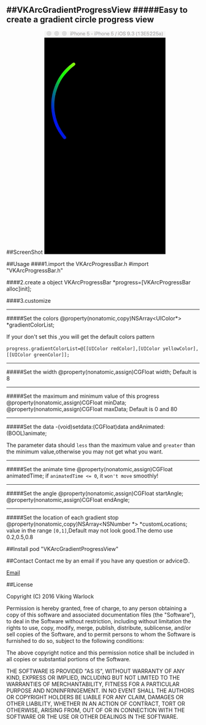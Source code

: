 ##VKArcGradientProgressView
#####Easy to create a gradient circle progress view
---
##ScreenShot
![screenshot](https://raw.githubusercontent.com/VikingWarlock/VKArcGradientProgressView/master/demoGIF.gif)

##Usage
####1.import the VKArcProgressBar.h
	#import "VKArcProgressBar.h"

####2.create a object
	VKArcProgressBar *progress=[VKArcProgressBar alloc]init];

####3.customize

---

#####Set the colors
	@property(nonatomic,copy)NSArray<UIColor*> *gradientColorList;

If your don't set this ,you will get the default colors pattern

	progress.gradientColorList=@[[UIColor redColor],[UIColor yellowColor],[[UIColor greenColor]];

---
#####Set the width
	@property(nonatomic,assign)CGFloat width;
Default is 8

---

#####Set the maximum and minimum value of this progress
	@property(nonatomic,assign)CGFloat minData;
	@property(nonatomic,assign)CGFloat maxData;
Default is 0 and 80

---

#####Set the data
	-(void)setdata:(CGFloat)data andAnimated:(BOOL)animate;

The parameter data should `less` than the maximum value and `greater` than the minimum value,otherwise you may not get what you want.

---

#####Set the animate time
	@property(nonatomic,assign)CGFloat animatedTime;
if `animatedTime <= 0`, it `won't move` smoothly!

---

#####Set the angle
	@property(nonatomic,assign)CGFloat startAngle;
	@property(nonatomic,assign)CGFloat endAngle;

---

#####Set the location of each gradient stop
	@property(nonatomic,copy)NSArray<NSNumber *> *customLocations;
value in the range `[0,1]`,Default may not look good.The demo use 0.2,0.5,0.8

##Install
	pod "VKArcGradientProgressView"

##Contact
Contact me by an email if you have any question or advice😊.

[Email](mailto://vikingwarlock@163.com)

##License

Copyright (C) 2016 Viking Warlock

Permission is hereby granted, free of charge, to any person obtaining a copy of this software and associated documentation files (the "Software"), to deal in the Software without restriction, including without limitation the rights to use, copy, modify, merge, publish, distribute, sublicense, and/or sell copies of the Software, and to permit persons to whom the Software is furnished to do so, subject to the following conditions:

The above copyright notice and this permission notice shall be included in all copies or substantial portions of the Software.

THE SOFTWARE IS PROVIDED "AS IS", WITHOUT WARRANTY OF ANY KIND, EXPRESS OR IMPLIED, INCLUDING BUT NOT LIMITED TO THE WARRANTIES OF MERCHANTABILITY, FITNESS FOR A PARTICULAR PURPOSE AND NONINFRINGEMENT. IN NO EVENT SHALL THE AUTHORS OR COPYRIGHT HOLDERS BE LIABLE FOR ANY CLAIM, DAMAGES OR OTHER LIABILITY, WHETHER IN AN ACTION OF CONTRACT, TORT OR OTHERWISE, ARISING FROM, OUT OF OR IN CONNECTION WITH THE SOFTWARE OR THE USE OR OTHER DEALINGS IN THE SOFTWARE.